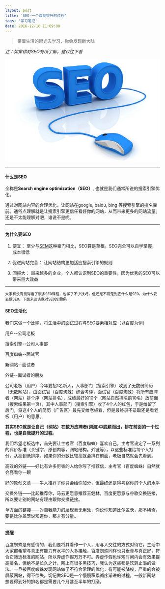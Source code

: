 ```yaml
---
layout: post
title: 'SEO-一个自我提升的过程'
tags: '学习笔记'
date: 2016-12-16 11:09:00
---
```

> 带着生活的眼光去学习，你会发现新大陆

_注：如果你对SEO有所了解，建议往下看_ <i style='color:#66ccff' class="fa fa-smile-o fa-lg" aria-hidden="true"></i>


![SEO图片](/images/post.png)

----

#### **什么是SEO**

全称是**Search engine optimization（SEO）**, 也就是我们通常所说的搜索引擎优化。

通过对网站内容的合理优化，让网站在google, baidu, bing 等搜索引擎的排名靠前。通俗点理解就是让搜索引擎更信任看好你的网站，从而带来更多的网站流量。还是不太能理解对吧，谁说不是呢。

---

#### **为什么要SEO**

1. 便宜： 至少与[SEM](http://baike.baidu.com/view/521629.htm?fromtitle=sem&fromid=2554866&type=syn)这种豪门相比，SEO算是草根。SEO完全可以自学掌握，成本很低

2. 促进网站完善： 让网站结构更加适应搜索引擎的规则

3. 回报大： 越来越多的企业，个人都认识到SEO的重要性，因为优秀的SEO可以带来巨大效益

---


```
大家有没有觉得看了很多SEO课程，也学了不少技巧，但还是不清楚到底什么是SEO，为什么要去做SEO。下面来谈谈我对SEO的理解。
```

#### **SEO生活化**

我们来做一个比喻，将生活中的面试过程与SEO要素相对应（以百度为例）


用户--公司老板

搜索引擎--公司人事部

百度蜘蛛--面试官

新网站--面试者

外链--面试者的朋友



公司老板（用户）今年要招1名新人，人事部门（搜索引擎）收到了无数份简历（无数网站），由面试官（百度蜘蛛）综合考评，面试官（百度蜘蛛）将所有应聘者（网站）排个序（网站排名），成绩最好的10个（网站自然排名前10名）放前面（搜索结果第一页），其中人事部门（搜索引擎）收了4个人的红包，于是给留了后门，将这4个人的简历（广告区）最先交给老板看，但是最终录不录取还是看老板（用户）的意思。

**其实SEO就是让自己（网站）在数万应聘者(网海)中脱颖而出，排在前面的一个过程，也是自我提升的过程**。

我们希望老板选中，首先要让主考官（百度蜘蛛）喜欢自己，主考官设定了一系列的评价标准（关键字，原创内容，网站结构，外链等），以这些标准给每个人打分，从高到低排序。如果你的分数比较高就会排在前面，老板自然就会先看到。

高效的外链——好比有许多厉害的人给你写了推荐信，主考官（百度蜘蛛）自然就会高看你一眼

好的原创文章——牛人推荐了你只会给你加分，但最终还是得考察你的个人的水平

交换外链——比起推荐你，马云更愿意推荐王健林，百度更愿意与谷歌交换链接，所以要让别的网站有理由跟你交换链接。

单方面的链接——对自我能力的展现毫无用处，你说你知道比尔盖茨，那不稀奇，要是比尔盖茨说知道你，那才有分量。

---


#### **提醒**

百度蜘蛛是有感情的，我们要将其看作一个人，用与人交往的方式对待它，生活中大家都希望与真正有能力有水平的人多接触，百度蜘蛛同样也只垂青与真正好，符合它筛选标准的网站，所以弄虚作假万万不可。弄虚作假也许短时间内会有效果提高排名，但绝不是长久之计，网上有很多黑技巧，我认为这些都是饮鸩止渴的做法。一旦被百度蜘蛛发现网站做了不符合常理的优化，有可能被降权，严重的会被屏蔽网站，得不偿失。切记做SEO是一个慢慢积累循序渐进的过程，一般新网站想要得到好的排名都是需要几个月甚至半年的打磨。